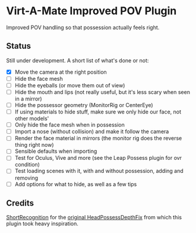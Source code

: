 # Virt-A-Mate Improved POV Plugin

Improved POV handling so that possession actually feels right.

## Status

Still under development. A short list of what's done or not:

- [x] Move the camera at the right position
- [ ] Hide the face mesh
- [ ] Hide the eyeballs (or move them out of view)
- [ ] Hide the mouth and lips (not really useful, but it's less scary when seen in a mirror)
- [ ] Hide the possessor geometry (MonitorRig or CenterEye)
- [ ] If using materials to hide stuff, make sure we only hide our face, not other models'
- [ ] Only hide the face mesh when in possession
- [ ] Import a nose (without collision) and make it follow the camera
- [ ] Render the face material in mirrors (the monitor rig does the reverse thing right now)
- [ ] Sensible defaults when importing
- [ ] Test for Oculus, Vive and more (see the Leap Possess plugin for ovr condition)
- [ ] Test loading scenes with it, with and without possession, adding and removing
- [ ] Add options for what to hide, as well as a few tips

## Credits

[ShortRecognition](https://www.reddit.com/user/ShortRecognition/) for the [original HeadPossessDepthFix](https://www.reddit.com/r/VAMscenes/comments/9z9b71/script_headpossessdepthfix/) from which this plugin took heavy inspiration.
